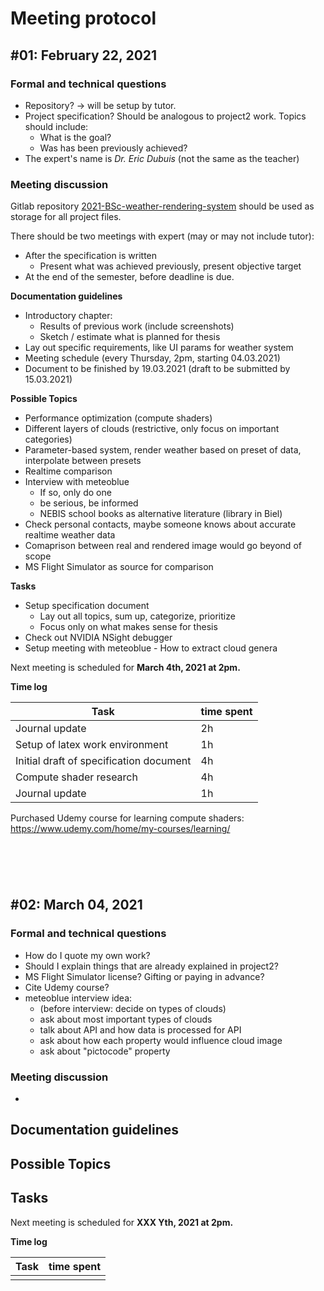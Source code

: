# Meeting protocol 

## \#01: February 22, 2021
### Formal and technical questions
* Repository? -> will be setup by tutor.
* Project specification? Should be analogous to project2 work. Topics should include:
    * What is the goal?
    * Was has been previously achieved?
* The expert's name is *Dr. Eric Dubuis* (not the same as the teacher)

### Meeting discussion
Gitlab repository [2021-BSc-weather-rendering-system](https://gitlab.ti.bfh.ch/cpvr-students/2021-bsc-weather-rendering-system) should be used as storage for all project files.

There should be two meetings with expert (may or may not include tutor):
* After the specification is written
    * Present what was achieved previously, present objective target
* At the end of the semester, before deadline is due.

**Documentation guidelines**
* Introductory chapter:
    * Results of previous work (include screenshots)
    * Sketch / estimate what is planned for thesis
* Lay out specific requirements, like UI params for weather system
* Meeting schedule (every Thursday, 2pm, starting 04.03.2021)
* Document to be finished by 19.03.2021 (draft to be submitted by 15.03.2021)

**Possible Topics**
* Performance optimization (compute shaders)
* Different layers of clouds (restrictive, only focus on important categories)
* Parameter-based system, render weather based on preset of data, interpolate between presets
* Realtime comparison
* Interview with meteoblue
    * If so, only do one
    * be serious, be informed
    * NEBIS school books as alternative literature (library in Biel)
* Check personal contacts, maybe someone knows about accurate realtime weather data
* Comaprison between real and rendered image would go beyond of scope
* MS Flight Simulator as source for comparison

**Tasks**
* Setup specification document
    * Lay out all topics, sum up, categorize, prioritize
    * Focus only on what makes sense for thesis
* Check out NVIDIA NSight debugger
* Setup meeting with meteoblue - How to extract cloud genera


Next meeting is scheduled for **March 4th, 2021 at 2pm.**

**Time log**

| Task | time spent |
|----|---|
| Journal update | 2h |
| Setup of latex work environment | 1h |
| Initial draft of specification document | 4h |
| Compute shader research | 4h |
| Journal update | 1h |

Purchased Udemy course for learning compute shaders: https://www.udemy.com/home/my-courses/learning/

&nbsp;

&nbsp;
#
## \#02: March 04, 2021
### Formal and technical questions
* How do I quote my own work?
* Should I explain things that are already explained in project2?
* MS Flight Simulator license? Gifting or paying in advance?
* Cite Udemy course?
* meteoblue interview idea:
    * (before interview: decide on types of clouds)
    * ask about most important types of clouds
    * talk about API and how data is processed for API
    * ask about how each property would influence cloud image
    * ask about "pictocode" property

### Meeting discussion
-

**Documentation guidelines**
-

**Possible Topics**
-

**Tasks**
-


Next meeting is scheduled for **XXX Yth, 2021 at 2pm.**

**Time log**

| Task | time spent |
|----|---|
|||

&nbsp;

&nbsp;
#